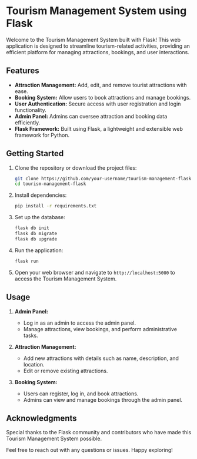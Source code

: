 # Tourism Management System using Flask

Welcome to the Tourism Management System built with Flask! This web application is designed to streamline tourism-related activities, providing an efficient platform for managing attractions, bookings, and user interactions.

## Features

- **Attraction Management:** Add, edit, and remove tourist attractions with ease.
- **Booking System:** Allow users to book attractions and manage bookings.
- **User Authentication:** Secure access with user registration and login functionality.
- **Admin Panel:** Admins can oversee attraction and booking data efficiently.
- **Flask Framework:** Built using Flask, a lightweight and extensible web framework for Python.

## Getting Started

1. Clone the repository or download the project files:

   ```bash
   git clone https://github.com/your-username/tourism-management-flask.git
   cd tourism-management-flask
   ```

2. Install dependencies:

   ```bash
   pip install -r requirements.txt
   ```

3. Set up the database:

   ```bash
   flask db init
   flask db migrate
   flask db upgrade
   ```

4. Run the application:

   ```bash
   flask run
   ```

5. Open your web browser and navigate to `http://localhost:5000` to access the Tourism Management System.

## Usage

1. **Admin Panel:**
   - Log in as an admin to access the admin panel.
   - Manage attractions, view bookings, and perform administrative tasks.

2. **Attraction Management:**
   - Add new attractions with details such as name, description, and location.
   - Edit or remove existing attractions.

3. **Booking System:**
   - Users can register, log in, and book attractions.
   - Admins can view and manage bookings through the admin panel.

## Acknowledgments

Special thanks to the Flask community and contributors who have made this Tourism Management System possible.

Feel free to reach out with any questions or issues. Happy exploring!

